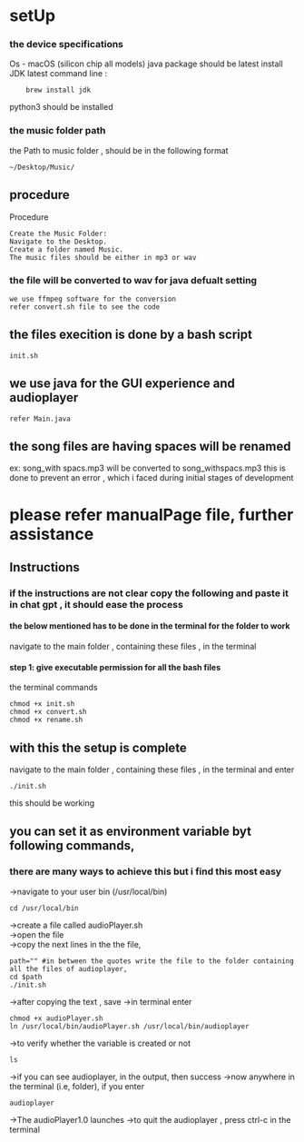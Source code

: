 # setUp

### the device specifications
Os - macOS (silicon chip all models)
java package should be latest 
install JDK latest
command line :
```
	brew install jdk
```
python3 should be installed
### the music folder path
the Path to music folder , should be in the following format
```
~/Desktop/Music/
```
## procedure
Procedure
```
Create the Music Folder:
Navigate to the Desktop.
Create a folder named Music.
The music files should be either in mp3 or wav
```

### the file will be converted to wav for java defualt setting
	we use ffmpeg software for the conversion
	refer convert.sh file to see the code


## the files execition is done by a bash script
	init.sh 
## we use java for the GUI experience and audioplayer
	refer Main.java
	
## the song files are having spaces will be renamed
ex: song_with spacs.mp3 will be converted to song_withspacs.mp3
	this is done to prevent an error , which i faced during initial stages of development
	
# please refer manualPage file, further assistance

## Instructions
### if the instructions are not clear copy the following and paste it in chat gpt , it should ease the process
#### the below mentioned has to be done in the terminal for the folder to work

navigate to the main folder , containing these files , in the terminal

#### step 1: give executable permission for all the bash files


the terminal commands
```
chmod +x init.sh 
chmod +x convert.sh
chmod +x rename.sh
```

## with this the setup is complete


navigate to the main folder , containing these files , in the terminal
and enter
```
./init.sh

```
this should be working


## you can set it as environment variable byt following commands,

### there are many ways to achieve this but i find this most easy

\->navigate to your user bin (/usr/local/bin)  
```
cd /usr/local/bin
```
\->create a file called audioPlayer.sh  
\->open the file  
\->copy the next lines in the the file,  
```
path="" #in between the quotes write the file to the folder containing all the files of audioplayer,
cd $path
./init.sh
```
->after copying the text , save
->in terminal enter
```
chmod +x audioPlayer.sh
ln /usr/local/bin/audioPlayer.sh /usr/local/bin/audioplayer
```
->to verify whether the variable is created or not 
```
ls
```
->if you can see audioplayer, in the output, then success
->now anywhere in the terminal (i.e, folder), if you enter 
```
audioplayer
```
->The audioPlayer1.0 launches
->to quit the audioplayer , press ctrl-c in the terminal
